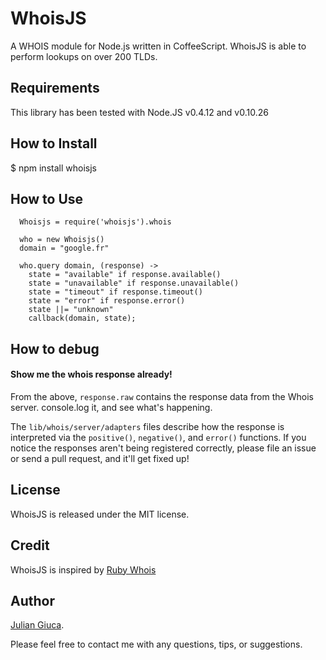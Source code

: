 # WhoisJS

A WHOIS module for Node.js written in CoffeeScript. WhoisJS is able to perform lookups on over 200 TLDs.

## Requirements
This library has been tested with Node.JS v0.4.12 and v0.10.26

## How to Install
  $ npm install whoisjs

## How to Use
```
  Whoisjs = require('whoisjs').whois

  who = new Whoisjs()
  domain = "google.fr"

  who.query domain, (response) ->
    state = "available" if response.available()
    state = "unavailable" if response.unavailable()
    state = "timeout" if response.timeout()
    state = "error" if response.error()
    state ||= "unknown"
    callback(domain, state);
```

## How to debug
#### Show me the whois response already!
From the above, `response.raw` contains the response data from the Whois server. console.log it, and see what's happening.  

The `lib/whois/server/adapters` files describe how the response is interpreted via the `positive()`, `negative()`, and `error()` functions.
If you notice the responses aren't being registered correctly, please file an issue or send a pull request, and it'll get fixed up!

## License
WhoisJS is released under the MIT license.

## Credit
WhoisJS is inspired by [Ruby Whois](https://github.com/weppos/whois)

## Author
[Julian Giuca](mailto:whoisjs@eggandjam.com).

Please feel free to contact me with any questions, tips, or suggestions.
